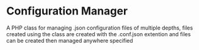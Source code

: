 # Configuration Manager
A PHP class for managing .json configuration files of multiple depths, files created using the class are created with the .conf.json extention and files can be created then managed anywhere specified
